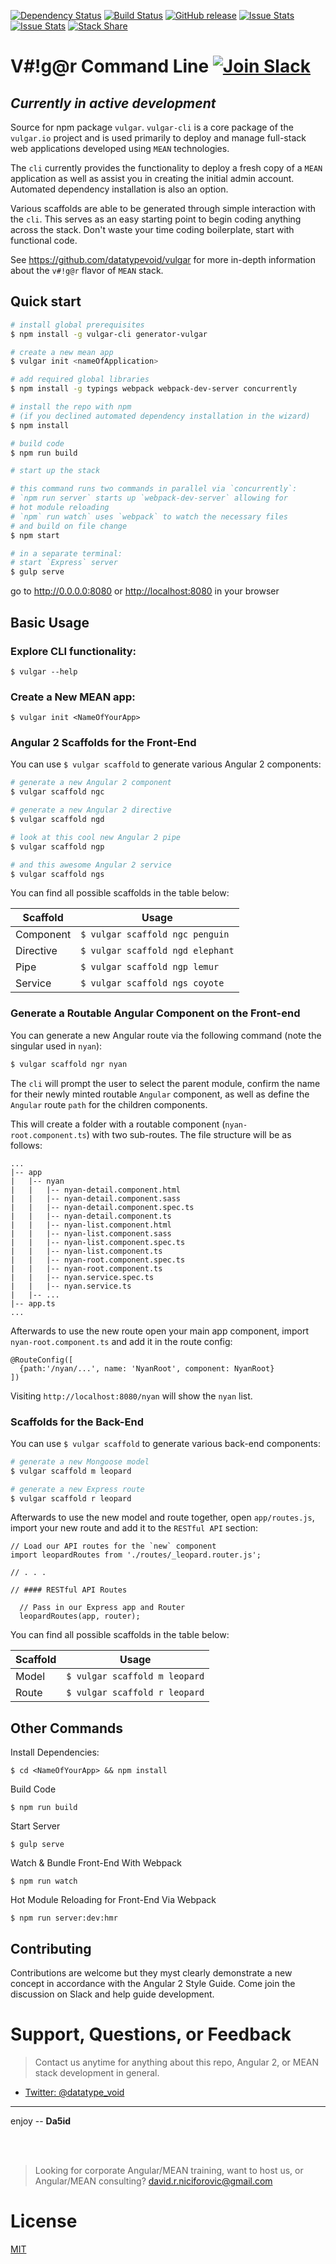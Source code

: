 [![Dependency Status](https://david-dm.org/datatypevoid/vulgar-cli.svg)](https://david-dm.org/datatypevoid/vulgar-cli) [![Build Status](https://travis-ci.org/datatypevoid/vulgar-cli.svg?branch=master)](https://travis-ci.org/datatypevoid/vulgar-cli) [![GitHub release](https://img.shields.io/github/release/qubyte/rubidium.svg)](https://github.com/datatypevoid/vulgar-cli) [![Issue Stats](http://issuestats.com/github/datatypevoid/generator-vulgar/badge/pr?style=flat)](http://issuestats.com/github/datatypevoid/vulgar-cli) [![Issue Stats](http://issuestats.com/github/datatypevoid/vulgar-cli/badge/issue?style=flat)](http://issuestats.com/github/datatypevoid/vulgar-cli) [![Stack Share](http://img.shields.io/badge/tech-stack-0690fa.svg?style=flat)](stackshare.io/datatypevoid/vulgar)

# V#!g@r Command Line [![Join Slack](https://img.shields.io/badge/slack-join-brightgreen.svg)](http://www.davidniciforovic.com/wp-login.php?action=slack-invitation)

## *Currently in active development*

Source for npm package `vulgar`. `vulgar-cli` is a core package of the `vulgar.io` project and is used primarily to deploy and manage full-stack web applications developed using `MEAN` technologies.

The `cli` currently provides the functionality to deploy a fresh copy of a `MEAN` application as well as assist you in creating the initial admin account. Automated dependency installation is also an option.

Various scaffolds are able to be generated through simple interaction with the `cli`. This serves as an easy starting point to begin coding anything across the stack. Don't waste your time coding boilerplate, start with functional code.

See <https://github.com/datatypevoid/vulgar> for more in-depth information about the `v#!g@r` flavor of `MEAN` stack.

## Quick start

```bash
# install global prerequisites
$ npm install -g vulgar-cli generator-vulgar

# create a new mean app
$ vulgar init <nameOfApplication>

# add required global libraries
$ npm install -g typings webpack webpack-dev-server concurrently

# install the repo with npm
# (if you declined automated dependency installation in the wizard)
$ npm install

# build code
$ npm run build

# start up the stack

# this command runs two commands in parallel via `concurrently`:
# `npm run server` starts up `webpack-dev-server` allowing for
# hot module reloading
# `npm` run watch` uses `webpack` to watch the necessary files
# and build on file change
$ npm start

# in a separate terminal:
# start `Express` server
$ gulp serve
```

go to <http://0.0.0.0:8080> or <http://localhost:8080> in your browser

## Basic Usage

### Explore CLI functionality:

```
$ vulgar --help
```

### Create a New MEAN app:

```
$ vulgar init <NameOfYourApp>
```

### Angular 2 Scaffolds for the Front-End

You can use `$ vulgar scaffold` to generate various Angular 2 components:

```bash
# generate a new Angular 2 component
$ vulgar scaffold ngc

# generate a new Angular 2 directive
$ vulgar scaffold ngd

# look at this cool new Angular 2 pipe
$ vulgar scaffold ngp

# and this awesome Angular 2 service
$ vulgar scaffold ngs
```

You can find all possible scaffolds in the table below:

Scaffold  | Usage
--------- | --------------------------------
Component | `$ vulgar scaffold ngc penguin`
Directive | `$ vulgar scaffold ngd elephant`
Pipe      | `$ vulgar scaffold ngp lemur`
Service   | `$ vulgar scaffold ngs coyote`

### Generate a Routable Angular Component on the Front-end

You can generate a new Angular route via the following command (note the singular used in `nyan`):

```bash
$ vulgar scaffold ngr nyan
```

The `cli` will prompt the user to select the parent module, confirm the name for their newly minted routable `Angular` component, as well as define the `Angular` route `path` for the children components.

This will create a folder with a routable component (`nyan-root.component.ts`) with two sub-routes. The file structure will be as follows:

```
...
|-- app
|   |-- nyan
|   |   |-- nyan-detail.component.html
|   |   |-- nyan-detail.component.sass
|   |   |-- nyan-detail.component.spec.ts
|   |   |-- nyan-detail.component.ts
|   |   |-- nyan-list.component.html
|   |   |-- nyan-list.component.sass
|   |   |-- nyan-list.component.spec.ts
|   |   |-- nyan-list.component.ts
|   |   |-- nyan-root.component.spec.ts
|   |   |-- nyan-root.component.ts
|   |   |-- nyan.service.spec.ts
|   |   |-- nyan.service.ts
|   |-- ...
|-- app.ts
...
```

Afterwards to use the new route open your main app component, import `nyan-root.component.ts` and add it in the route config:

```
@RouteConfig([
  {path:'/nyan/...', name: 'NyanRoot', component: NyanRoot}
])
```

Visiting `http://localhost:8080/nyan` will show the `nyan` list.

### Scaffolds for the Back-End

You can use `$ vulgar scaffold` to generate various back-end components:

```bash
# generate a new Mongoose model
$ vulgar scaffold m leopard
```

```bash
# generate a new Express route
$ vulgar scaffold r leopard
```

Afterwards to use the new model and route together, open `app/routes.js`, import your new route and add it to the `RESTful API` section:

```
// Load our API routes for the `new` component
import leopardRoutes from './routes/_leopard.router.js';

// . . .

// #### RESTful API Routes

  // Pass in our Express app and Router
  leopardRoutes(app, router);

```

You can find all possible scaffolds in the table below:

Scaffold  | Usage
--------- | --------------------------
Model     | `$ vulgar scaffold m leopard`
Route     | `$ vulgar scaffold r leopard`

## Other Commands

Install Dependencies:

```
$ cd <NameOfYourApp> && npm install
```

Build Code

```
$ npm run build
```

Start Server

```
$ gulp serve
```

Watch & Bundle Front-End With Webpack

```
$ npm run watch
```

Hot Module Reloading for Front-End Via Webpack

```
$ npm run server:dev:hmr
```

## Contributing

Contributions are welcome but they myst clearly demonstrate a new concept in accordance with the Angular 2 Style Guide. Come join the discussion on Slack and help guide development.

# Support, Questions, or Feedback

> Contact us anytime for anything about this repo, Angular 2, or MEAN stack development in general.

- [Twitter: @datatype_void](https://twitter.com/datatype_void)

--------------------------------------------------------------------------------

enjoy -- **Da5id**

<br><br>

> Looking for corporate Angular/MEAN training, want to host us, or Angular/MEAN consulting? david.r.niciforovic@gmail.com

# License

 [MIT](/LICENSE)

